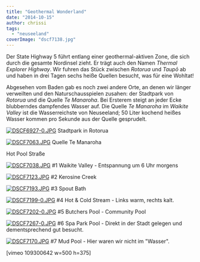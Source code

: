 ```yaml
---
title: "Geothermal Wonderland"
date: "2014-10-15"
author: chrissi
tags: 
  - "neuseeland"
coverImage: "dscf7138.jpg"
---
```


Der State Highway 5 führt entlang einer geothermal-aktiven Zone, die sich durch die gesamte Nordinsel zieht. Er trägt auch den Namen _Thermal Explorer Highway_. Wir fuhren das Stück zwischen _Rotorua_ und _Taupō_ ab und haben in drei Tagen sechs heiße Quellen besucht, was für eine Wohltat!

Abgesehen vom Baden gab es noch zwei andere Orte, an denen wir länger verweilten und den Naturschausspielen zusahen: der Stadtpark von _Rotorua_ und die Quelle _Te Manaroha_. Bei Ersterem steigt an jeder Ecke blubberndes dampfendes Wasser auf. Die Quelle _Te Manaroha_ im _Waikite Valley_ ist die Wasserreichste von Neuseeland; 50 Liter kochend heißes Wasser kommen pro Sekunde aus der Quelle gesprudelt.

[![DSCF6927-0.JPG](images/dscf6927-0.jpg)](https://hafenstrand.wordpress.com/wp-content/uploads/2014/10/dscf6927-0.jpg) Stadtpark in Rotorua

[![DSCF7063.JPG](images/dscf7063.jpg)](https://hafenstrand.wordpress.com/wp-content/uploads/2014/10/dscf7063.jpg) Quelle Te Manaroha

Hot Pool Straße

[![DSCF7038.JPG](images/dscf7038.jpg)](https://hafenstrand.wordpress.com/wp-content/uploads/2014/10/dscf7038.jpg) #1 Waikite Valley - Entspannung um 6 Uhr morgens

[![DSCF7123.JPG](images/dscf71231.jpg)](https://hafenstrand.wordpress.com/wp-content/uploads/2014/10/dscf71231.jpg) #2 Kerosine Creek

[![DSCF7193.JPG](images/dscf7193.jpg)](https://hafenstrand.wordpress.com/wp-content/uploads/2014/10/dscf7193.jpg) #3 Spout Bath

[![DSCF7199-0.JPG](images/dscf7199-0.jpg)](https://hafenstrand.wordpress.com/wp-content/uploads/2014/10/dscf7199-0.jpg) #4 Hot & Cold Stream - Links warm, rechts kalt.

[![DSCF7202-0.JPG](images/dscf7202-0.jpg)](https://hafenstrand.wordpress.com/wp-content/uploads/2014/10/dscf7202-0.jpg) #5 Butchers Pool - Community Pool

[![DSCF7267-0.JPG](images/dscf7267-0.jpg)](https://hafenstrand.wordpress.com/wp-content/uploads/2014/10/dscf7267-0.jpg) #6 Spa Park Pool - Direkt in der Stadt gelegen und dementsprechend gut besucht.

[![DSCF7170.JPG](images/dscf7170.jpg)](https://hafenstrand.wordpress.com/wp-content/uploads/2014/10/dscf7170.jpg) #7 Mud Pool - Hier waren wir nicht im "Wasser".

\[vimeo 109300642 w=500 h=375\]
